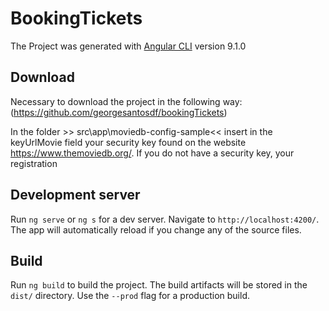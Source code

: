 # BookingTickets

The Project was generated with [Angular CLI](https://github.com/angular/angular-cli) version 9.1.0

## Download
Necessary to download the project in the following way: (https://github.com/georgesantosdf/bookingTickets) 


In the folder >> src\app\moviedb-config-sample<< insert in the keyUrlMovie field your security key found on the website https://www.themoviedb.org/. If you do not have a security key, your registration

## Development server

Run `ng serve` or `ng s` for a dev server. Navigate to `http://localhost:4200/`. The app will automatically reload if you change any of the source files.

## Build

Run `ng build` to build the project. The build artifacts will be stored in the `dist/` directory. Use the `--prod` flag for a production build.

